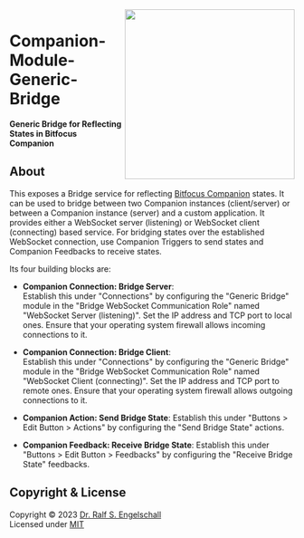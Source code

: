 
<img src="https://raw.githubusercontent.com/rse/companion-module-generic-bridge/master/logo.svg" width="300" align="right" alt=""/>

Companion-Module-Generic-Bridge
===============================

**Generic Bridge for Reflecting States in Bitfocus Companion**

About
-----

This exposes a Bridge service for reflecting [Bitfocus Companion](https://bitfocus.io/companion) states.
It can be used to bridge between two Companion instances (client/server) or
between a Companion instance (server) and a custom application.
It provides either a WebSocket server (listening) or WebSocket client (connecting)
based service. For bridging states over the established WebSocket connection,
use Companion Triggers to send states and Companion Feedbacks to receive states.

Its four building blocks are:

- **Companion Connection: Bridge Server**:<br/>
  Establish this under "Connections" by configuring the "Generic Bridge"
  module in the "Bridge WebSocket Communication Role" named "WebSocket
  Server (listening)". Set the IP address and TCP port to local
  ones. Ensure that your operating system firewall allows incoming connections
  to it.

- **Companion Connection: Bridge Client**:<br/>
  Establish this under "Connections" by configuring the "Generic Bridge"
  module in the "Bridge WebSocket Communication Role" named "WebSocket
  Client (connecting)". Set the IP address and TCP port to remote
  ones. Ensure that your operating system firewall allows outgoing connections
  to it.

- **Companion Action: Send Bridge State**:
  Establish this under "Buttons > Edit Button > Actions" by
  configuring the "Send Bridge State" actions.

- **Companion Feedback: Receive Bridge State**:
  Establish this under "Buttons > Edit Button > Feedbacks" by
  configuring the "Receive Bridge State" feedbacks.

Copyright & License
-------------------

Copyright &copy; 2023 [Dr. Ralf S. Engelschall](mailto:rse@engelschall.com)<br/>
Licensed under [MIT](https://spdx.org/licenses/MIT)

